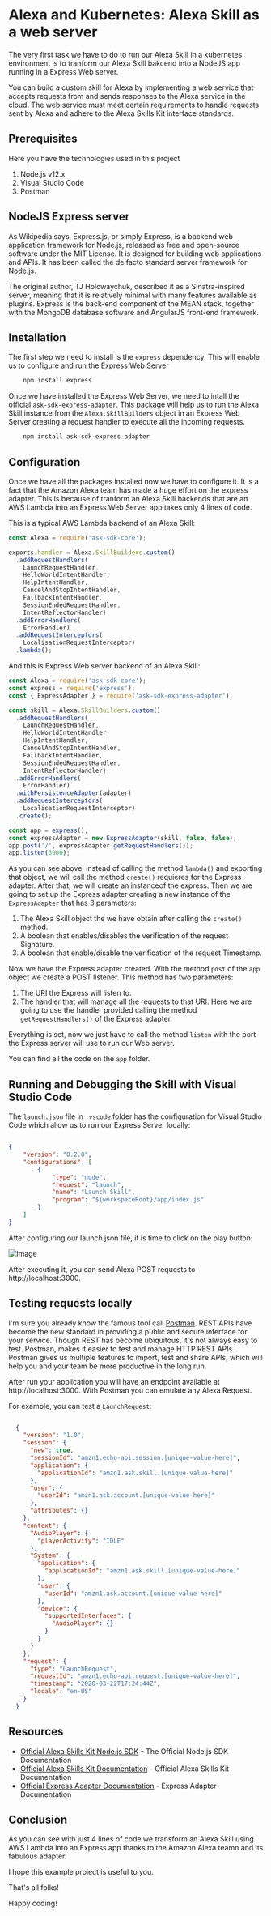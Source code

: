 # Alexa and Kubernetes: Alexa Skill as a web server

The very first task we have to do to run our Alexa Skill in a kubernetes environment is to tranform our Alexa Skill bakcend into a NodeJS app running in a Express Web server.

You can build a custom skill for Alexa by implementing a web service that accepts requests from and sends responses to the Alexa service in the cloud.
The web service must meet certain requirements to handle requests sent by Alexa and adhere to the Alexa Skills Kit interface standards. 

## Prerequisites

Here you have the technologies used in this project
1. Node.js v12.x
2. Visual Studio Code
3. Postman

## NodeJS Express server

As Wikipedia says, Express.js, or simply Express, is a backend web application framework for Node.js, released as free and open-source software under the MIT License. It is designed for building web applications and APIs. It has been called the de facto standard server framework for Node.js.

The original author, TJ Holowaychuk, described it as a Sinatra-inspired server, meaning that it is relatively minimal with many features available as plugins. Express is the back-end component of the MEAN stack, together with the MongoDB database software and AngularJS front-end framework.

## Installation

The first step we need to install is the `express` dependency. This will enable us to configure and run the Express Web Server

```bash
    npm install express
```

Once we have installed the Express Web Server, we need to intall the official `ask-sdk-express-adapter`.
This package will help us to run the Alexa Skill instance from the `Alexa.SkillBuilders` object in an Express Web Server creating a request handler to execute all the incoming requests.

```bash
    npm install ask-sdk-express-adapter
```

## Configuration

Once we have all the packages installed now we have to configure it. It is a fact that the Amazon Alexa team has made a huge effort on the express adapter.
This is because of tranform an Alexa Skill backends that are an AWS Lambda into an Express Web Server app takes only 4 lines of code.

This is a typical AWS Lambda backend of an Alexa Skill:

```javascript
const Alexa = require('ask-sdk-core');

exports.handler = Alexa.SkillBuilders.custom()
  .addRequestHandlers(
    LaunchRequestHandler,
    HelloWorldIntentHandler,
    HelpIntentHandler,
    CancelAndStopIntentHandler,
    FallbackIntentHandler,
    SessionEndedRequestHandler,
    IntentReflectorHandler)
  .addErrorHandlers(
    ErrorHandler)
  .addRequestInterceptors(
    LocalisationRequestInterceptor)
  .lambda();
```

And this is Express Web server backend of an Alexa Skill:

```javascript
const Alexa = require('ask-sdk-core');
const express = require('express');
const { ExpressAdapter } = require('ask-sdk-express-adapter');

const skill = Alexa.SkillBuilders.custom()
  .addRequestHandlers(
    LaunchRequestHandler,
    HelloWorldIntentHandler,
    HelpIntentHandler,
    CancelAndStopIntentHandler,
    FallbackIntentHandler,
    SessionEndedRequestHandler,
    IntentReflectorHandler)
  .addErrorHandlers(
    ErrorHandler)
  .withPersistenceAdapter(adapter)
  .addRequestInterceptors(
    LocalisationRequestInterceptor)
  .create();

const app = express();
const expressAdapter = new ExpressAdapter(skill, false, false);
app.post('/', expressAdapter.getRequestHandlers());
app.listen(3000);

```

As you can see above, instead of calling the method `lambda()` and exporting that object, we will call the method `create()` requieres for the Express adapter.
After that, we will create an instanceof the express. 
Then we are going to set up the Express adapter creating a new instance of the `ExpressAdapter` that has 3 parameters:
1. The Alexa Skill object the we have obtain after calling the `create()` method.
2. A boolean that enables/disables the verification of the request Signature.
3. A boolean that enable/disable the verification of the request Timestamp.

Now we have the Express adapter created. With the method `post` of the `app` object we create a POST listener. This method has two parameters:
1. The URI the Express will listen to.
2. The handler that will manage all the requests to that URI. Here we are going to use the handler provided calling the method `getRequestHandlers()` of the Express adapter.

Everything is set, now we just have to call the method `listen` with the port the Express server will use to run our Web server.

You can find all the code on the `app` folder.

## Running and Debugging the Skill with Visual Studio Code

The `launch.json` file in `.vscode` folder has the configuration for Visual Studio Code which allow us to run our Express Server locally:

```json

{
    "version": "0.2.0",
    "configurations": [
        {
            "type": "node",
            "request": "launch",
            "name": "Launch Skill",
            "program": "${workspaceRoot}/app/index.js"
        }
    ]
}

```

After configuring our launch.json file, it is time to click on the play button:

![image](../img/webserver/run.png)

After executing it, you can send Alexa POST requests to http://localhost:3000.

## Testing requests locally

I'm sure you already know the famous tool call [Postman](https://www.postman.com/). REST APIs have become the new standard in providing a public and secure interface for your service. Though REST has become ubiquitous, it's not always easy to test. Postman, makes it easier to test and manage HTTP REST APIs. Postman gives us multiple features to import, test and share APIs, which will help you and your team be more productive in the long run.

After run your application you will have an endpoint available at http://localhost:3000. With Postman you can emulate any Alexa Request. 

For example, you can test a `LaunchRequest`:

```json

  {
    "version": "1.0",
    "session": {
      "new": true,
      "sessionId": "amzn1.echo-api.session.[unique-value-here]",
      "application": {
        "applicationId": "amzn1.ask.skill.[unique-value-here]"
      },
      "user": {
        "userId": "amzn1.ask.account.[unique-value-here]"
      },
      "attributes": {}
    },
    "context": {
      "AudioPlayer": {
        "playerActivity": "IDLE"
      },
      "System": {
        "application": {
          "applicationId": "amzn1.ask.skill.[unique-value-here]"
        },
        "user": {
          "userId": "amzn1.ask.account.[unique-value-here]"
        },
        "device": {
          "supportedInterfaces": {
            "AudioPlayer": {}
          }
        }
      }
    },
    "request": {
      "type": "LaunchRequest",
      "requestId": "amzn1.echo-api.request.[unique-value-here]",
      "timestamp": "2020-03-22T17:24:44Z",
      "locale": "en-US"
    }
  }

```

## Resources
* [Official Alexa Skills Kit Node.js SDK](https://www.npmjs.com/package/ask-sdk) - The Official Node.js SDK Documentation
* [Official Alexa Skills Kit Documentation](https://developer.amazon.com/docs/ask-overviews/build-skills-with-the-alexa-skills-kit.html) - Official Alexa Skills Kit Documentation
* [Official Express Adapter Documentation](https://developer.amazon.com/en-US/docs/alexa/alexa-skills-kit-sdk-for-nodejs/host-web-service.html) - Express Adapter Documentation

## Conclusion 

As you can see with just 4 lines of code we transform an Alexa Skill using AWS Lambda into an Express app thanks to the Amazon Alexa teamn and its fabulous adapter.

I hope this example project is useful to you.

That's all folks!

Happy coding!
